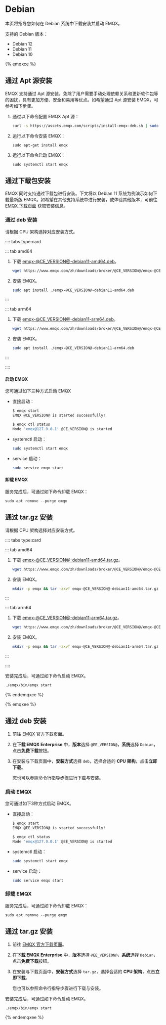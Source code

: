 # Debian

本页将指导您如何在 Debian 系统中下载安装并启动 EMQX。

支持的 Debian 版本：

- Debian 12
- Debian 11
- Debian 10

{% emqxce %}

## 通过 Apt 源安装

EMQX 支持通过 Apt 源安装，免除了用户需要手动处理依赖关系和更新软件包等的困扰，具有更加方便、安全和易用等优点。如希望通过 Apt 源安装 EMQX，可参考如下步骤。

1. 通过以下命令配置 EMQX Apt 源：

   ```bash
   curl -s https://assets.emqx.com/scripts/install-emqx-deb.sh | sudo bash
   ```

2. 运行以下命令安装 EMQX：

   ```
   sudo apt-get install emqx
   ```

3. 运行以下命令启动 EMQX：

   ```
   sudo systemctl start emqx
   ```


## 通过下载包安装

EMQX 同时支持通过下载包进行安装。下文将以 Debian 11 系统为例演示如何下载最新版 EMQX。如希望在其他支持系统中进行安装，或体验其他版本，可前往 [EMQX 下载页面](https://www.emqx.io/zh/downloads?os=Debian) 获取安装信息。

### 通过 deb 安装

请根据 CPU 架构选择对应安装方式。

:::: tabs type:card

::: tab amd64

1. 下载 [emqx-@CE_VERSION@-debian11-amd64.deb](https://www.emqx.com/zh/downloads/broker/@CE_VERSION@/emqx-@CE_VERSION@-debian11-amd64.deb)。

   ```bash
   wget https://www.emqx.com/zh/downloads/broker/@CE_VERSION@/emqx-@CE_VERSION@-debian11-amd64.deb
   ```

2. 安装 EMQX。
   ```bash
   sudo apt install ./emqx-@CE_VERSION@-debian11-amd64.deb
   ```

:::

::: tab arm64
1. 下载 [emqx-@CE_VERSION@-debian11-arm64.deb](https://www.emqx.com/zh/downloads/broker/@CE_VERSION@/emqx-@CE_VERSION@-debian11-arm64.deb)。

   ```bash
   wget https://www.emqx.com/zh/downloads/broker/@CE_VERSION@/emqx-@CE_VERSION@-debian11-arm64.deb
   ```

2. 安装 EMQX。
   ```bash
   sudo apt install ./emqx-@CE_VERSION@-debian11-arm64.deb
   ```

:::

::::

#### 启动 EMQX

您可通过如下三种方式启动 EMQX

- 直接启动：

  ```bash
  $ emqx start
  EMQX @CE_VERSION@ is started successfully!
  
  $ emqx ctl status
  Node 'emqx@127.0.0.1' @CE_VERSION@ is started
  ```

- systemctl 启动：

  ```bash
  sudo systemctl start emqx
  ```

- service 启动：

  ```bash
  sudo service emqx start
  ```

#### 卸载 EMQX

服务完成后，可通过如下命令卸载 EMQX：

  ```shell
sudo apt remove --purge emqx
  ```

## 通过 tar.gz 安装

请根据 CPU 架构选择对应安装方式。

:::: tabs type:card

::: tab amd64

1. 下载 [emqx-@CE_VERSION@-debian11-amd64.tar.gz](https://www.emqx.com/zh/downloads/broker/@CE_VERSION@/emqx-@CE_VERSION@-debian11-amd64.tar.gz)。

   ```bash
   wget https://www.emqx.com/zh/downloads/broker/@CE_VERSION@/emqx-@CE_VERSION@-debian11-amd64.tar.gz
   ```

2. 安装 EMQX。
   ```bash
   mkdir -p emqx && tar -zxvf emqx-@CE_VERSION@-debian11-amd64.tar.gz -C emqx
   ```

:::

::: tab arm64
1. 下载 [emqx-@CE_VERSION@-debian11-arm64.tar.gz](https://www.emqx.com/zh/downloads/broker/@CE_VERSION@/emqx-@CE_VERSION@-debian11-arm64.tar.gz)。

   ```bash
   wget https://www.emqx.com/zh/downloads/broker/@CE_VERSION@/emqx-@CE_VERSION@-debian11-arm64.tar.gz
   ```

2. 安装 EMQX。
   ```bash
   mkdir -p emqx && tar -zxvf emqx-@CE_VERSION@-debian11-arm64.tar.gz -C emqx
   ```

:::

::::

安装完成后，可通过如下命令启动 EMQX。

```bash
./emqx/bin/emqx start
```

{% endemqxce %}

{% emqxee %}

## 通过 deb 安装

1. 前往 [EMQX 官方下载页面](https://www.emqx.com/zh/try?product=enterprise&currentVersion=@EE_VERSION@&currentOS=Debian=currentOS=Debian12&utm_source=docs.emqx.com&utm_medium=referral&utm_campaign=enterprise-docs-install-to-try-enterprise)。

2. 在**下载 EMQX Enterprise** 中，**版本**选择 `@EE_VERSION@`，**系统**选择 `Debian`，点击**免费下载**按钮。

3. 在安装与下载页面中，**安装方式**选择 `deb`，选择合适的 **CPU 架构**，点击**立即下载**。

   您也可以参照命令行指导步骤进行下载与安装。

### 启动 EMQX 

您可通过如下3种方式启动 EMQX。
- 直接启动：

  ```bash
  $ emqx start
  EMQX @EE_VERSION@ is started successfully!

  $ emqx ctl status
  Node 'emqx@127.0.0.1' @EE_VERSION@ is started
  ```

- systemctl 启动：

  ```bash
  sudo systemctl start emqx
  ```

- service 启动：

  ```bash
  sudo service emqx start
  ```

### 卸载 EMQX

服务完成后，可通过如下命令卸载 EMQX：

  ```shell
  sudo apt remove --purge emqx
  ```

## 通过 tar.gz 安装

1. 前往 [EMQX 官方下载页面](https://www.emqx.com/zh/try?product=enterprise&currentVersion=@EE_VERSION@&currentOS=Debian=currentOS=Debian12&utm_source=docs.emqx.com&utm_medium=referral&utm_campaign=enterprise-docs-install-to-try-enterprise)。

2. 在**下载 EMQX Enterprise** 中，**版本**选择 `@EE_VERSION@`，**系统**选择 `Debian`，点击**免费下载**按钮。

3. 在安装与下载页面中，**安装方式**选择 `tar.gz`，选择合适的 **CPU 架构**，点击**立即下载**。

   您也可以参照命令行指导步骤进行下载与安装。

安装完成后，可通过如下命令启动 EMQX。

```bash
./emqx/bin/emqx start
```

{% endemqxee %}

